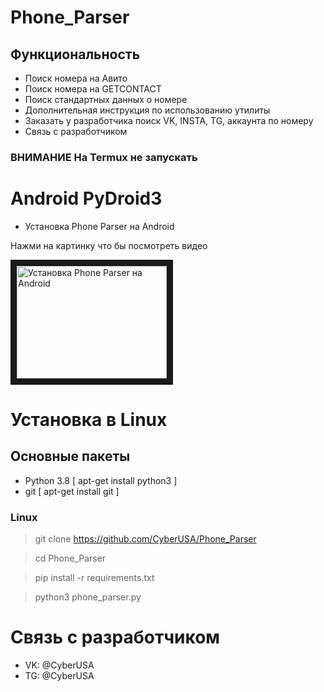 # Phone_Parser
## Функциональность 
- Поиск номера на Авито
- Поиск номера на GETCONTACT
- Поиск стандартных данных о номере
- Дополнительная инструкция по использованию утилиты 
- Заказать у разработчика поиск VK, INSTA, TG, аккаунта по номеру
- Связь с разработчиком

### ВНИМАНИЕ На Termux не запускать 

# Android PyDroid3
- Установка Phone Parser на Android

Нажми на картинку что бы посмотреть видео

<a href="http://www.youtube.com/watch?feature=player_embedded&v=_jW7qqoNoi8" target="_blank"><img src="http://img.youtube.com/vi/_jW7qqoNoi8/0.jpg" 
alt="Установка Phone Parser на Android" width="240" height="180" border="10" /></a>



# Установка в Linux
## Основные пакеты 
- Python 3.8 [ apt-get install python3 ]
- git [ apt-get install git ]
### Linux

> git clone https://github.com/CyberUSA/Phone_Parser

> cd Phone_Parser

> pip install -r requirements.txt

> python3 phone_parser.py



# Связь с разработчиком 
- VK: @CyberUSA
- TG: @CyberUSA
